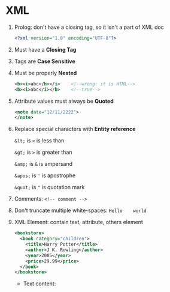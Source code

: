# XML

1. Prolog: don't have a closing tag, so it isn't a part of XML doc
   
   ```xml
   <?xml version="1.0" encoding="UTF-8"?>
   ```

2. Must have a **Closing Tag**

3. Tags are **Case Sensitive**

4. Must be properly **Nested**
   
   ```xml
   <b><i>abc</b></i>    <!--wrong: it is HTML-->
   <b><i>abc</i></b>    <!--true-->
   ```

5. Attribute values must always be **Quoted**
   
   ```xml
   <note date="12/11/2222">
   </note>
   ```

6. Replace special characters with **Entity reference**
   
   `&lt;` is `<` is less than
   
   `&gt;` is `>` is greater than
   
   `&amp;` is `&` is ampersand
   
   `&apos;` is `'` is apostrophe
   
   `&quot;` is `"` is quotation mark

7. Comments: `<!-- comment -->`

8. Don't truncate multiple white-spaces: `Hello    world`

9. XML Element: contain text, attribute, others element
   
   ```xml
   <bookstore>
     <book category="children">
       <title>Harry Potter</title>
       <author>J K. Rowling</author>
       <year>2005</year>
       <price>29.99</price>
     </book>
   </bookstore>
   ```
   
   - Text content: <title>, <author>, ... because contain text
   
   - Element content: <book>, ... because contain element
     
     ```xml
     <element></element>    <!--empty element-->
     <element/>             <!--self-closing element-->
     ```
     
     Rules for element names: 
     
     - Case-sensitive
     
     - Must start a letter or underscore, **except** xml, Xml, XML
     
     - Can contain letter, digit, hyphen `-`, underscore
     
     - Not contain spaces
     
     - Short and simple <bool_title> not <the_book_title>
     
     - Avoid `-`, `.`, `:`
     
     - Naming style: lower, upper, underscore, pascal, camel

10. XML Attribute: be quoted, single `'` or double quotes `"`
    
    - Using **Entity character** replace special character
    
    - Attribute and Element
      
      ```xml
      <note date="2018-01-10">
        <to>A</to>
        <from>B</from>
      </note>
      ```
      
      The sample
      
      ```xml
      <note>
        <date>2018-01-10</date>
        <to>Anna</to>
        <from>Smith</from>
      </note>
      ```
      
      The sample: => so good 
      
      ```xml
      <note>
        <date>
          <year>2008</year>
          <month>01</month>
          <day>10</day>
        </date>
        <to>Tove</to>
        <from>Jani</from>
      </note>
      ```
    
    - Using ID attribute for element
      
      ```xml
      <note id="501">
      ```

11. XML namespace
    
    - Solving conflict name by prefix, ex `<table>` in HTML and XML
    
    - Namespace for prefix must be **defined** by an **xmlns** attribute
    
    - Syntax: `xmlns:prefix="URI"`
      
      ```xml
      <h:table xmlns:h="http://...">
          <h:tr>
          </h:tr>
      </h:table>
      ```
      
      Namespaces can also be declared in the XML root element
      
      ```xml
      <root xmlns:h="http://www.w3.org/TR/html4/">
      
      <h:table>
        <h:tr>
          <h:td>Apples</h:td>
          <h:td>Bananas</h:td>
        </h:tr>
      </h:table>
      
      </root>
      ```
    
    - Default namespace
      
      > xmlns="namespaceURI"

12. XSLT
    
    - XSLT is a language that can be used to transform XML documents into other formats
      
      ```xml
      <xsl:stylesheet version="1.0" 
      xmlns:xsl="http://www.w3.org/1999/XSL/Transform">
      
      <xsl:template match="/">
      ```

13. XMLHttpRequest
    
    ```javascript
    var xhttp = new XMLHttpRequest();
    xhttp.onreadystatechange = function() {
        if (this.readyState == 4 && this.status == 200) {
           // Typical action to be performed when the document is ready:
           document.getElementById("demo").innerHTML = xhttp.responseText;
        }
    };
    xhttp.open("GET", "filename", true);
    xhttp.send();
    ```

14. XML Parser 
    
    - Parse String to XML
    
    ```html
    <html>
        <body>
            <p id="demo"></p>
    
            <script>
            var parser, xmlDoc;
            var text = "<bookstore><book>" +
                        "<title>Everyday Italian</title>" +
                        "<author>Giada De Laurentiis</author>" +
                        "<year>2005</year>" +
                        "</book></bookstore>";
                parser = new DOMParser();
                xmlDoc = parser.parseFromString(text,"text/xml");
    
                document.getElementById("demo").innerHTML =
                xmlDoc.getElementsByTagName("year")[0]
                      .childNodes[0]
                      .nodeValue;
            </script>
        </body>
    </html>
    ```
    
    - Parse XML to String: request file [cd_catalog.xml](https://www.w3schools.com/xml/cd_catalog.xml)
    
    ```js
    var xmlDoc = xmlhttp.responseXML;
    var txt = "";
    var x = xmlDoc.getElementsByTagName("ARTIST");
    for (i = 0; i < x.length; i++) {
        txt += x[i].childNodes[0].nodeValue + "<br>";
    }
    document.getElementById("demo").innerHTML = txt;
    ```

15. XML DOM ([Document Object Model](https://www.w3schools.com/xml/dom_intro.asp))

16. XPath
    
    - There are 7 kinds of node: element, attribute, text, namespace, processing-instruction, comment, and document nodes
      
      ```xml
      <?xml version="1.0" encoding="UTF-8"?>
      <bookstore>
        <book>
          <title lang="en">Harry Potter</title>
          <author>J K. Rowling</author>
          <year>2005</year>
          <price>29.99</price>
        </book>
      </bookstore>
      ```
      
      - `<bookstore>` : root element node
      
      - `<year>2005</year>` : element node
      
      - `lang="en"` : attribute node
    
    - Atomic values: are nodes with no children or parent
      
      > J K. Rowling
      > 
      > "en"
    
    - Items: are atomic values or nodes
    
    - Relationship of nodes: 
      
      - Parent: each element and attribute has one parent
        
        - `book` is parent of `title`, `author`
        
        - `title` is parent of `lang`
      
      - Children: element may have zero, one or more children
        
        - `title`, `author` are children of `book`
      
      - Siblings: the same parent
        
        - `title` and `author` is siblings
      
      - Ancestors: parent, parent's parent, etc
        
        - `bookstore`, `book` are ancestors of `title` 
      
      - Descendants: children, children's children, etc
        
        - `book`, `title` are descendants of `bookstore`
    
    . Syntax:
      
      | Expression | Description                                             |
      | ---------- | ------------------------------------------------------- |
      | node_name  | select all node with the name is "*node_name*"          |
      | /          | select from root                                        |
      | //         | select nodes in current context from top down, in depth |
      | .          | select current node                                     |
      | ..         | selects the parent of the current node                  |
      | @          | select attributes                                       |
      | book[1]    | select the first book                                   |
      
      Example:
      
      ```html
      <html>
      <head>
      	<meta charset="utf-8">
      </head>
      
      <body lang="en-us" dir="ltr">
      	<div id="a">
      		<a class="abc1" tabindex="-1">Skip to main content</a>
      		<div hidden="" id="a1">
                  <a class="abc2"></a>
                  <a class="abc3"></a>
              </div>
              <div id="a2"></div>
              <section id="sec1">
                  <a class="abc3"></a>
              </section>
          </div> 
          <div id="b">
              <div id="b1"></div>
              <div id="b2"></div>
          </div>
      </body>
      </html>               
      ```
      
      | Expression    | Description                                                              |
      | ------------- | ------------------------------------------------------------------------ |
      | div           | everything include element, attribute, atomic value with name is "*div*" |
      | /html         | select from /html                                                        |
      | //div         | select all <div> with order id="a" -> "a1" -> "b"                        |
      | //div/a       | select all <a> with parent <div>                                         |
      | //div//a      | select all <a> with ascentors <div>                                      |
      | //a/@tabindex | select all <a> with attribute `tabindex`                                 |
      | /.            | = /html                                                                  |
      | //div[1]      | the first <div> in any element, id="a" -> "a1" -> "b1"                   |
      |               |                                                                          |
      
      

17. XML DTD
    
    - ```xml
      <!DOCTYPE dtd_name[
        <!ELEMENT element-name (element-content type)>  
      ]>
      ```
    
    - 

18. 
